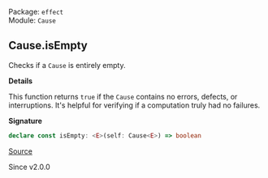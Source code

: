 Package: `effect`<br />
Module: `Cause`<br />

## Cause.isEmpty

Checks if a `Cause` is entirely empty.

**Details**

This function returns `true` if the `Cause` contains no errors, defects, or
interruptions. It's helpful for verifying if a computation truly had no
failures.

**Signature**

```ts
declare const isEmpty: <E>(self: Cause<E>) => boolean
```

[Source](https://github.com/Effect-TS/effect/tree/main/packages/effect/src/Cause.ts#L750)

Since v2.0.0